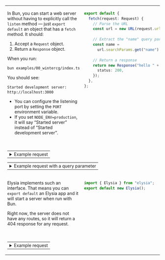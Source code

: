 <table>
<tbody>
<tr><td width="2000" valign="top">

In Bun, you can start a web server without having to explicitly call
the `listen` method — just `export default` an object that has a
`fetch` method. It should:

1. Accept a `Request` object.
2. Return a `Response` object.

When you run:

~~~sh
bun examples/00_wintercg/index.ts
~~~

You should see:

~~~
Started development server: http://localhost:3000
~~~

- You can configure the listening port by setting the `PORT` environment variable.
- If you set `NODE_ENV=production`, it will say “Started server” instead of “Started development server”.

<img src='sizer.png' width='8000' height='1'>

</td><td width="2000" valign="top">

```ts
export default {
  fetch(request: Request) {
    // Parse the URL
    const url = new URL(request.url);

    // Extract the "name" query parameter
    const name =
      url.searchParams.get("name") || "world";

    // Return a response
    return new Response("hello " + name, {
      status: 200,
    });
  },
};
```

<img src='sizer.png' width='7000' height='1'>

</td></tr>
<tr><td colspan="2">
<table><tr><td><details><summary>Example request</summary>

```sh-session
$ curl -s -D- "http://localhost:3000/"
HTTP/1.1 200 OK
content-type: text/plain;charset=utf-8
Date: Thu, 19 Dec 2024 17:40:30 GMT
Content-Length: 11

hello world
```

</details></td></tr></table>
<table><tr><td><details><summary>Example request with a query parameter</summary>

```sh-session
$ curl -s -D- "http://localhost:3000/"
HTTP/1.1 200 OK
content-type: text/plain;charset=utf-8
Date: Thu, 19 Dec 2024 17:40:30 GMT
Content-Length: 11

hello world
```
```sh-session
$ curl -s -D- "http://localhost:3000/?name=alice"
HTTP/1.1 200 OK
content-type: text/plain;charset=utf-8
Date: Thu, 19 Dec 2024 17:40:30 GMT
Content-Length: 11

hello alice
```

</details></td></tr></table>
</td></tr>
<tr><td width="2000" valign="top">

Elysia implements such an interface.
That means you can `export default` an Elysia app and it will start a server when run with Bun.

Right now, the server does not have any routes, so it will return a 404 response for any request.

<img src='sizer.png' width='8000' height='1'>

</td><td width="2000" valign="top">

```ts
import { Elysia } from "elysia";
export default new Elysia();
```

<img src='sizer.png' width='7000' height='1'>

</td></tr>
<tr><td colspan="2">
<table><tr><td><details><summary>Example request</summary>

```sh-session
$ curl -s -D- "http://localhost:3000/"
HTTP/1.1 404 Not Found
content-type: text/plain;charset=utf-8
Date: Thu, 19 Dec 2024 17:40:30 GMT
Content-Length: 9

NOT_FOUND
```

</details></td></tr></table>
</td></tr>
</tbody></table>
